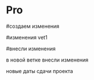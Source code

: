 # Pro

#создаем изменения

#изменения  vet1

#внесли изменения

в новой ветке внесли изменения

новые даты сдачи проекта
